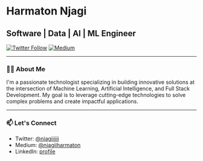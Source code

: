 # Harmaton Njagi

## Software | Data | AI | ML Engineer 


[![Twitter Follow](https://img.shields.io/twitter/follow/njagiiiiii?logo=twitter&style=for-the-badge)](https://twitter.com/njagiiiiii)
[![Medium](https://img.shields.io/badge/Medium-12100E?style=for-the-badge&logo=medium&logoColor=white)](https://medium.com/@njagiiharmaton)

---

### 👨‍💻 About Me

I'm a passionate technologist specializing in building innovative solutions at the intersection of Machine Learning, Artificial Intelligence, and Full Stack Development. My goal is to leverage cutting-edge technologies to solve complex problems and create impactful applications.


---

### 📫 Let's Connect

- Twitter: [@njagiiiiii](https://twitter.com/njagiiiiii)
- Medium: [@njagiiharmaton](https://medium.com/@njagiiharmaton)
- LinkedIn: [profile](https://www.linkedin.com/in/harmaton-njagi-1b2272189/)














